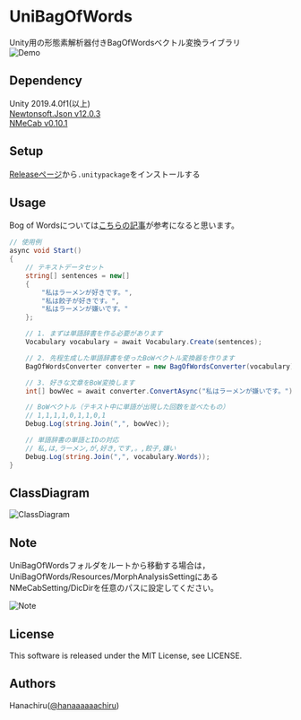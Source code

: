 # UniBagOfWords
Unity用の形態素解析器付きBagOfWordsベクトル変換ライブラリ  
![Demo](https://user-images.githubusercontent.com/46705432/104748490-27898680-5795-11eb-98e9-92a05e2ec5ac.gif)

## Dependency
Unity 2019.4.0f1(以上)  
[Newtonsoft.Json v12.0.3](https://github.com/JamesNK/Newtonsoft.Json/)  
[NMeCab v0.10.1](https://github.com/komutan/NMeCab)

## Setup
[Releaseページ]()から`.unitypackage`をインストールする

## Usage
Bog of Wordsについては[こちらの記事](https://qiita.com/kazukiii/items/d717add45bbc76a71430)が参考になると思います。

```cs:sample.cs
// 使用例
async void Start()
{
    // テキストデータセット
    string[] sentences = new[]
    {
        "私はラーメンが好きです。",
        "私は餃子が好きです。",
        "私はラーメンが嫌いです。"
    };

    // 1. まずは単語辞書を作る必要があります
    Vocabulary vocabulary = await Vocabulary.Create(sentences);

    // 2. 先程生成した単語辞書を使ったBoWベクトル変換器を作ります
    BagOfWordsConverter converter = new BagOfWordsConverter(vocabulary);

    // 3. 好きな文章をBoW変換します
    int[] bowVec = await converter.ConvertAsync("私はラーメンが嫌いです。");

    // BoWベクトル（テキスト中に単語が出現した回数を並べたもの）
    // 1,1,1,1,0,1,1,0,1
    Debug.Log(string.Join(",", bowVec));

    // 単語辞書の単語とIDの対応
    // 私,は,ラーメン,が,好き,です,。,餃子,嫌い
    Debug.Log(string.Join(",", vocabulary.Words));
}
```
## ClassDiagram
![ClassDiagram](https://user-images.githubusercontent.com/46705432/104749276-f5c4ef80-5795-11eb-8d19-067ba16dc6cc.png)

## Note
UniBagOfWordsフォルダをルートから移動する場合は，UniBagOfWords/Resources/MorphAnalysisSettingにあるNMeCabSetting/DicDirを任意のパスに設定してください。　


![Note](https://user-images.githubusercontent.com/46705432/104748864-82bb7900-5795-11eb-9322-9d8a70f29537.png)

## License
This software is released under the MIT License, see LICENSE.

## Authors
Hanachiru([@hanaaaaaachiru](https://twitter.com/hanaaaaaachiru))
